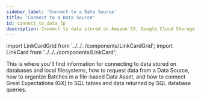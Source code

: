 ```yaml
---
sidebar_label: 'Connect to a Data Source'
title: 'Connect to a Data Source'
id: connect_to_data_lp
description: Connect to data stored on Amazon S3, Google Cloud Storage (GCS), Microsoft Azure Blob Storage, or local filesystems.
---
```


import LinkCardGrid from '../../../components/LinkCardGrid';
import LinkCard from '../../../components/LinkCard';

<p class="DocItem__header-description">This is where you'll find information for connecting to data stored on databases and local filesystems, how to request data from a Data Source, how to organize Batches in a file-based Data Asset, and how to connect Great Expectations (GX) to SQL tables and data returned by SQL database queries.</p>

<LinkCardGrid>
  <LinkCard topIcon label="Connect to filesystem Data Assets" description="Connect to filesystem Data Assets" href="/docs/oss/guides/connecting_to_your_data/fluent/filesystem/connect_filesystem_source_data" icon="/img/connect_icon.svg" />
  <LinkCard topIcon label="Connect to in-memory Data Assets" description="Connect to an in-memory pandas or Spark DataFrame" href="/docs/oss/guides/connecting_to_your_data/fluent/in_memory/connect_in_memory_data" icon="/img/connect_icon.svg" />
  <LinkCard topIcon label="Connect to SQL database Data Assets" description="Connect to Data Assets on SQL databases" href="/docs/oss/guides/connecting_to_your_data/fluent/database/connect_sql_source_data" icon="/img/connect_icon.svg" />
  <LinkCard topIcon label="Manage Data Assets" description="Request data from a Data Source and organize Batches in file-based and SQL Data Assets" href="/docs/oss/guides/connecting_to_your_data/manage_data_assets_lp" icon="/img/manage_icon.svg" />
</LinkCardGrid>
